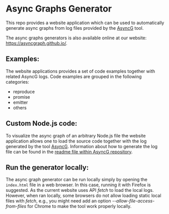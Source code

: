 # Async Graphs Generator

This repo provides a website application which can be used to automatically generate async graphs from log files provided by the [AsyncG](https://github.com/Haiyang-Sun/AsyncG) tool.

The async graphs generators is also available online at our website: <https://asyncgraph.github.io/>.

## Examples:

The website applications provides a set of code examples together with related AsyncG logs. Code examples are grouped in the following categories:

* reproduce
* promise
* emitter
* others

## Custom Node.js code:

To visualize the async graph of an arbitrary Node.js file the website application allows one to load the source code together with the log generated by the tool [AsyncG](https://github.com/Haiyang-Sun/AsyncG). Information about how to generate the log file can be found in the [readme file within AsyncG repository](https://github.com/Haiyang-Sun/AsyncG/blob/master/README.md).

## Run the generator locally:

The async graph generator can be run locally simply by opening the ```index.html``` file in a web browser. 
In this case, running it with Firefox is suggested.
As the current website uses API _fetch_ to load the local logs. However, when ran locally, some browsers do not allow loading static local files with _fetch_, e.g., you might need add an option _--allow-file-access-from-files_ for Chrome to make the tool work properly locally.
